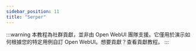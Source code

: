 ```yaml
---
sidebar_position: 11
title: "Serper"
---
```


:::warning
本教程為社群貢獻，並非由 Open WebUI 團隊支援。它僅用於演示如何根據您的特定用例自訂 Open WebUI。想要貢獻？查看貢獻教程。
:::
